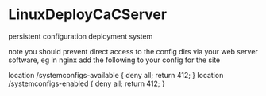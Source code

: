 # LinuxDeployCaCServer
persistent configuration deployment system


note you should prevent direct access to the config dirs via your web server software, eg in nginx add the following to your config for the site

location /systemconfigs-available {
  deny all;
  return 412;
  }
location /systemconfigs-enabled {
  deny all;
  return 412;
  }
